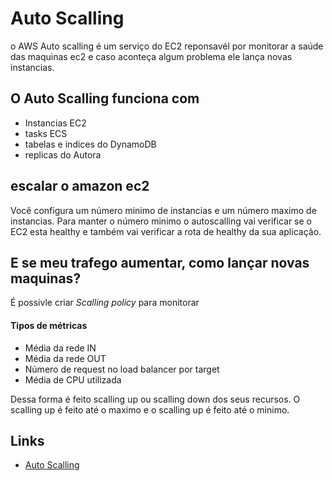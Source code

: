 # Auto Scalling

o AWS Auto scalling é um serviço do EC2 reponsavél por monitorar a saúde das maquinas ec2 e caso aconteça algum problema ele lança novas instancias.

## O Auto Scalling funciona com

- Instancias EC2
- tasks ECS
- tabelas e indices do DynamoDB
- replicas do Autora


## escalar o amazon ec2
Você configura um número minimo de instancias e um número maximo de instancias. Para manter o número minimo o autoscalling vai verificar se o EC2 esta healthy e também vai verificar a rota de healthy da sua aplicação.


## E se meu trafego aumentar, como lançar novas maquinas?

É possivle criar *Scalling policy* para monitorar

#### Tipos de métricas
- Média da rede IN
- Média da rede OUT
- Número de request no load balancer por target
- Média de CPU utilizada


Dessa forma é feito scalling up ou scalling down dos seus recursos. O scalling up é feito até o maximo e o scalling up é feito até o minimo.

## Links

- [Auto Scalling](https://aws.amazon.com/pt/autoscaling/)